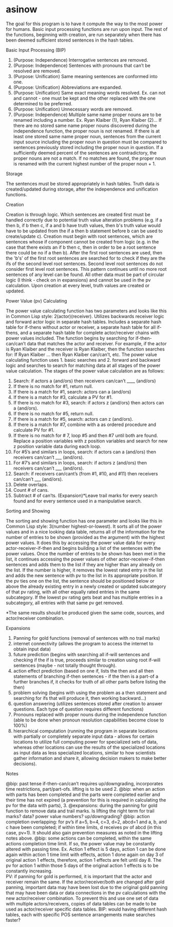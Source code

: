 # asinow

The goal for this program is to have it compute the way to the most power for humans. Basic input processing functions are run upon input. The rest of the functions, beginning with creation, are run separately when there has been deemed sufficient stored sentences in the hash tables. 

Basic Input Processing (BIP)

1. (Purpose: Independence) Interrogative sentences are removed. 
2. (Purpose: Independence) Sentences with pronouns that can’t be resolved are removed.
3. (Purpose: Unification) Same meaning sentences are conformed into one.
4. (Purpose: Unification) Abbreviations are expanded.
5. (Purpose: Unification) Same exact meaning words resolved. Ex. can not and cannot - one must be kept and the other replaced with the one determined to be preferred.
6. (Purpose: Unification) Unnecessary words are removed.
7. (Purpose: Independence) Multiple same name proper nouns are to be renamed including a number. Ex. Ryan Klaiber (1), Ryan Klaiber (2)... If there are no stored same name proper nouns discovered during the independence function, the proper noun is not renamed. If there is at least one stored same name proper noun, sentences from the current input source including the proper noun in question must be compared to sentences previously stored including the proper noun in question. If a sufficiently deemed percent of the sentences are contradictory, the proper nouns are not a match. If no matches are found, the proper noun is renamed with the current highest number of the proper noun + 1. 

Storage

The sentences must be stored appropriately in hash tables. Truth data is created/updated during storage, after the independence and unification functions.  

Creation

Creation is through logic. Which sentences are created first must be handled correctly due to potential truth value alteration problems (e.g. if a then b, if b then c, if a and b have truth values, then b's truth value would have to be updated from the if a then b statement before b can be used to create/update c). Creation must begin with root sentences, which are sentences whose if component cannot be created from logic (e.g. in the case that there exists an if b then c, then in order to be a root sentence there could be no if a then b). After the first root sentences are used, then the 'b's' of the first root sentences are searched for to check if they are the ifs of the second level root sentences. Second level root sentences do not consider first level root sentences. This pattern continues until no more root sentences of any level can be found. All other data must be part of circular logic (I think - check on in expansions) and cannot be used in the pv calculation. Upon creation at every level, truth values are created or updated.

Power Value (pv) Calculating

The power value calculating function has two parameters and looks like this in Common Lisp style: 2(actor)(receiver). 
Utilizes backwards receiver logic and forward actor logic in separate hash tables. Includes a separate hash table for if-thens without actor or receiver, a separate hash table for all if-thens, and a separate hash table for complete actor/receiver chains with power values included. The function begins by searching for if-then-can/can’t data that matches the actor and receiver. For example, if the actor is Ryan Klaiber and the receiver is Ryan Klaiber, then the function searches for: If Ryan Klaiber … then Ryan Klaiber can/can’t, etc. The power value calculating function uses 1. basic searches and 2. forward and backward logic and searches to search for matching data at all stages of the power value calculation. The stages of the power value calculation are as follows: 

1. Search: if actors a (and/ors) then receivers can/can’t ____ (and/ors)
2. If there is no match for #1, return null. 
3. If there is a match for #1, search: actors can a (and/ors)
4. If there is a match for #3, calculate a PV for #1. 
5. If there is no match for #3, search: if actors z (and/ors) then actors can a (and/ors). 
6. If there is no match for #5, return null.
7. If there is a match for #5, search: actors can z (and/ors). 
8. If there is a match for #7, combine with a as ordered procedure and calculate PV for #1.  
9. If there is no match for # 7, loop #5 and then #7 until both are found. Replace a position variables with z position variables and search for new z position variable data during each loop. 
10. For #5’s and similars in loops, search: if actors can a (and/ors) then receivers can/can’t ___ (and/ors). 
11. For #7’s and similars in loops, search: if actors z (and/ors) then receivers can/can’t ___ (and/ors). 
12. Search: if receivers can/cant’s (from #1, #10, and #11) then receivers can/can’t ___ (and/ors). 
13. Delete overlaps. 
14. Count # of cans. 
15. Subtract # of can’ts.
(Expansion)*Leave trail marks for every search found and for every sentence used in a manipulative search. 

Sorting and Showing

The sorting and showing function has one parameter and looks like this in Common Lisp style: 3(number highest-or-lowest). It sorts all of the power values and in a nice looking data table, returns all of the information for the number of entries to be shown (provided as the argument) with the highest power values. It does this by accessing the power value data for every actor-receiver-if-then and begins building a list of the sentences with the power values. Once the number of entries to be shown has been met in the list, it continues accessing the power values of other actor-receiver-if-then sentences and adds them to the list if they are higher than any already on the list. If the number is higher, it removes the lowest rated entry in the list and adds the new sentence with pv to the list in its appropriate position. If the pv ties one on the list, the sentence should be positioned below or above the already existing entry in a newly created or updated subcategory of that pv rating, with all other equally rated entries in the same subcategory. If the lowest pv rating gets beat and has multiple entries in a subcategory, all entries with that same pv get removed. 

*The same results should be produced given the same code, sources, and actor/receiver combination. 

Expansions

1. Panning for gold functions (removal of sentences with no trail marks)
2. internet connectivity (allows the program to access the internet to obtain input data)
3. future prediction (begins with searching all if-will sentences and checking if the if is true, proceeds similar to creation using root if-will sentences (maybe - not totally thought through).
4. action effect prediction (based on one if, lists the then and all then statements of branching if-then sentences - if the then is a part-of a further branches if, it checks for truth of all  other parts before listing the then)
5. problem solving (begins with using the problem as a then statement and searching for ifs that will produce it, then working backward...)
6. question answering (utilizes sentences stored after creation to answer questions. Each type of question requires different functions)
7. Pronouns replaced with proper nouns during the independence function (able to be done when pronoun resolution capabilities become close to 100%)
8. hierarchical computation (running the program in separate locations with partially or completely separate input data - allows for certain locations to utilize full computing power for specialized sets of data, whereas other locations can use the results of the specialized locations as input data as less specialized locations, similar to how scientists gather information and share it, allowing decision makers to make better decisions).   

Notes 

@bip: past tense if-then-can/can’t requires up/downgrading, incorporates time restrictions, part/part-ofs. 
lifting is to be used 2. @bip: when an action with parts has been completed and the parts were completed earlier and their time has not expired (a prevention for this is required in calculating the pv for the data with parts), 3. @expansions: during the panning for gold function to remove data and trail marks. Is lifting the right term for trail marks? data? power value numbers? up/downgrading? 
@bip: action completion overlapping: for pv’s if a=5, b=4, c=3, d=2, abcd=1 and a, b, and c have been completed; if within time limits, d receives pv of abcd (in this case, pv=1). It should also gain prevention measures as noted in the lifting notes above. 
@bip: some actions can be completed, within the same actions completion time limit. If so, the power value may be constantly altered with passing time. Ex. Action 1 effect is 5 days, action 1 can be done again within action 1 time limit with effects, action 1 done again on day 3 of original action 1 effects, therefore, action 1 effects are felt until day 8. The pv for action 1 within those 5 days of the original action 1 effects is to be constantly increasing.  
PV: if panning for gold is performed, it is important that the actor and receiver remain the same. If the actor/receiver/both are changed after gold panning, important data may have been lost due to the original gold panning that may have been data or data connections in the pv calculations with the new actor/receiver combination. To prevent this and use one set of data with multiple actors/receivers, copies of data tables can be made to be used as actor/receiver specific data tables. 
BIP: would having different hash tables, each with specific POS sentence arrangements make searches faster? 










